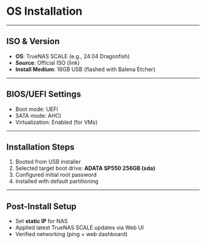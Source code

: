 # OS Installation

---

## ISO & Version
- **OS**: TrueNAS SCALE (e.g., 24.04 Dragonfish)
- **Source**: Official ISO (link)
- **Install Medium**: 16GB USB (flashed with Balena Etcher)

---

## BIOS/UEFI Settings
- Boot mode: UEFI
- SATA mode: AHCI
- Virtualization: Enabled (for VMs)

---

## Installation Steps
1. Booted from USB installer
2. Selected target boot drive: **ADATA SP550 256GB (sda)**
3. Configured initial root password
4. Installed with default partitioning

---

## Post-Install Setup
- Set **static IP** for NAS 
- Applied latest TrueNAS SCALE updates via Web UI
- Verified networking (ping + web dashboard)

